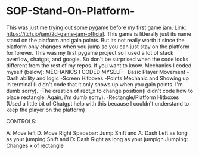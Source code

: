 # SOP-Stand-On-Platform-
This was just me trying out some pygame before my first game jam. Link: https://itch.io/jam/2d-game-jam-official. This game is litterally just its name stand on the platform and gain points. But its not really worth it since the platform only changes when you jump so you can just stay on the platform for forever. This was my first pygame project so I used a lot of stack overflow, chatgpt, and google. So don't be surprised when the code looks different from the rest of my repos. If you want to know. Mechanics I coded myself (below):
MECHANICS I CODED MYSELF:
-Basic Player Movement
-Dash ability and logic
-Screen Hitboxes
-Points Mechanic and Showing up in terminal (I didn't code that it only shows up when you gain points. I'm dumb sorry).
-The creation of rect_x to change position(I didn't code how to place rectangle. Again, i'm dumb sorry).
-Rectangle/Platform Hitboxes (Used a little bit of Chatgpt help with this because I couldn't understand to keep the player on the platform)

CONTROLS:

A: Move left
D: Move Right
Spacebar: Jump
Shift and A: Dash Left as long as your jumping
Shift and D: Dash Right as long as your jumpign
Jumping: Changes x of rectangle

